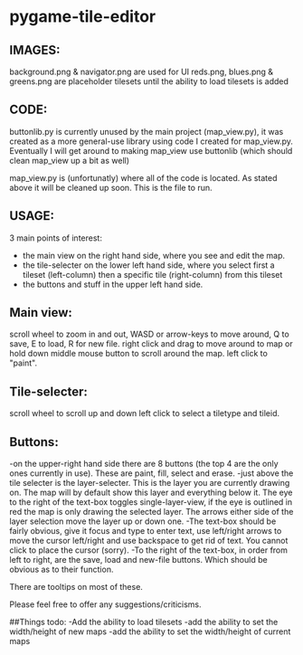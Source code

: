 # pygame-tile-editor

## IMAGES:
background.png & navigator.png are used for UI
reds.png, blues.png & greens.png are placeholder tilesets until the ability to load tilesets is added

## CODE:
buttonlib.py is currently unused by the main project (map_view.py), it was created as a more general-use library using code I created for map_view.py. 
Eventually I will get around to making map_view use buttonlib (which should clean map_view up a bit as well)

map_view.py is (unfortunatly) where all of the code is located. As stated above it will be cleaned up soon. This is the file to run.

## USAGE:
3 main points of interest:
  - the main view on the right hand side, where you see and edit the map. 
  - the tile-selecter on the lower left hand side, where you select first a tileset (left-column) then a specific tile (right-column) from this tileset
  - the buttons and stuff in the upper left hand side. 
  
## Main view:
scroll wheel to zoom in and out, WASD or arrow-keys to move around, Q to save, E to load, R for new file.
right click and drag to move around to map or hold down middle mouse button to scroll around the map.
left click to "paint".

## Tile-selecter:
scroll wheel to scroll up and down
left click to select a tiletype and tileid.

## Buttons:
   -on the upper-right hand side there are 8 buttons (the top 4 are the only ones currently in use). These are paint, fill, select and erase.
   -just above the tile selecter is the layer-selecter. This is the layer you are currently drawing on. The map will by default show this layer and everything below it. The eye to the right of the text-box toggles single-layer-view, if the eye is outlined in red the map is only drawing the selected layer. The arrows either side of the layer selection move the layer up or down one.
   -The text-box should be fairly obvious, give it focus and type to enter text, use left/right arrows to move the cursor left/right and use
backspace to get rid of text. You cannot click to place the cursor (sorry).
   -To the right of the text-box, in order from left to right, are the save, load and new-file buttons. Which should be obvious as to their function.
  
There are tooltips on most of these.

Please feel free to offer any suggestions/criticisms. 

##Things todo:
   -Add the ability to load tilesets
   -add the ability to set the width/height of new maps
   -add the ability to set the width/height of current maps
